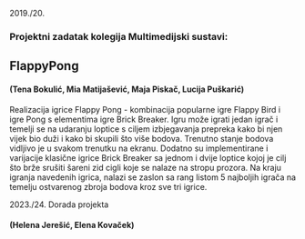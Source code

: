 2019./20.
<h3> Projektni zadatak kolegija Multimedijski sustavi: </h3>
<h2> FlappyPong </h2>
<h4>(Tena Bokulić, Mia Matijašević, Maja Piskač, Lucija Puškarić) </h4>

Realizacija igrice Flappy Pong - kombinacija popularne igre Flappy Bird i igre Pong s elementima igre Brick Breaker. Igru može igrati jedan igrač i temelji se na udaranju loptice s ciljem izbjegavanja prepreka kako bi njen vijek bio duži i kako bi skupili što više bodova. Trenutno stanje bodova vidljivo je u svakom trenutku na ekranu. Dodatno su implementirane i varijacije klasične igrice Brick Breaker sa jednom i dvije loptice kojoj je cilj što brže srušiti šareni zid cigli koje se nalaze na stropu prozora. Na kraju igranja navedenih igrica, nalazi se zaslon sa rang listom 5 najboljih igrača na temelju ostvarenog zbroja bodova kroz sve tri igrice.

2023./24. 
Dorada projekta
<h4>(Helena Jerešić, Elena Kovaček) </h4>

